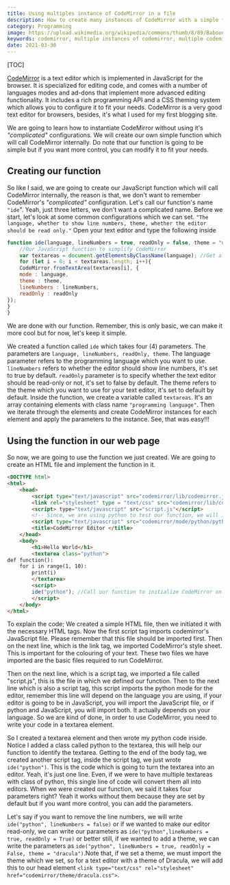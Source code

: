 ```yaml
---
title: Using multiples instance of CodeMirror in a file
description: How to create many instances of CodeMirror with a simple function
category: Programming
image: https://upload.wikimedia.org/wikipedia/commons/thumb/8/89/Baboon.svg/1200px-Baboon.svg.png
keywords: codemirror, multiple instances of codemirror, multiple codemirror
date: 2021-03-30
---
```


[TOC]

[CodeMirror](https://www.codemirror.net) is a text editor which is implemented in JavaScript for the browser. It is specialized for editing code, and comes with a number of languages modes and ad-dons that implement more advanced editing functionality.
It includes a rich programming API and a CSS theming system which allows you to configure it to fit your needs.
CodeMirror is a very good text editor for browsers, besides, it's what I used for my first blogging site.

We are going to learn how to instantiate CodeMirror without using it's _"complicated"_ configurations. We will create our own simple function which will call CodeMirror internally.
Do note that our function is going to be simple but if you want more control, you can modify it to fit your needs. 

## Creating our function
So like I said, we are going to create our JavaScript function which will call CodeMirror internally, the reason is that, we don't want to remember CodeMirror's _"complicated"_ configuration.
Let's call our function's name `"ide`". Yeah, just three letters, we don't want a complicated name. Before we start, let's look at some common configurations which we can set.
`"The language, whether to show line numbers, theme, whether the editor should be read only."` Open your text editor and type the following inside 

```javascript
function ide(language, lineNumbers = true, readOnly = false, theme = "default"){
    //Our JavaScript function to simplify CodeMirror
    var textareas = document.getElementsByClassName(language); //Get all elements having a class name of the language.
    for (let i = 0; i < textareas.length; i++){
    CodeMirror.fromTextArea(textareas[i], {
    mode : language,
    theme : theme,
    lineNumbers : lineNumbers,
    readOnly : readOnly
});
}
}
```
We are done with our function. Remember, this is only basic, we can make it more cool but for now, let's keep it simple.

We created a function called `ide` which takes four (4) parameters. The parameters are `language, lineNumbers, readOnly, theme`. The language parameter refers to the programming language which you want to use.` lineNumbers` refers to whether the editor should show line numbers, it's set to true by default. `readOnly` parameter is to specify whether the text editor should be read-only or not, it's set to false by default. The theme refers to the theme which you want to use for your text editor, it's set to default by default.
Inside the function, we create a variable called `textareas`. It's an array containing elements with class name `"programming language"`. Then we iterate through the elements and create CodeMirror instances for each element and apply the parameters to the instance.
See, that was easy!!! 

## Using the function in our web page

So now, we are going to use the function we just created. We are going to create an HTML file and implement the function in it.
```html
<DOCTYPE html>
<html>
    <head>
        <script type="text/javascript" src="codemirror/lib/codemirror.js"></script>
        <link rel="stylesheet" type = "text/css" src="codemirror/lib/codemirror.css">
        <script> type="text/javascript" src="script.js"</script>
        <!-- Since, we are using python to test our function, we will import it's file -->
        <script type="text/javascript" src="codemirror/mode/python/python.js"></script>
        <title>CodeMirror Editor </title>
    </head>
    <body>
        <h1>Hello World</h1>
        <textarea class="python">
def function():
    for i in range(1, 10):
        print(i)
        </textarea>
        <script>
        ide("python"); //Call our function to initialize CodeMirror on the textarea with class "python"
        </script>
    </body>
</html>
```

 To explain the code; We created a simple HTML file, then we initiated it with the necessary HTML tags. Now the first script tag imports codemirror's JavaScript file. Please remember that this file should be imported first.
Then on the next line, which is the link tag, we imported CodeMirror's style sheet. This is important for the colouring of your text.
These two files we have imported are the basic files required to run CodeMirror.

Then on the next line, which is a script tag, we imported a file called "script.js", this is the file in which we defined our function.
Then to the next line which is also a script tag, this script imports the python mode for the editor, remember this line will depend on the language you are using, if your editor is going to be in JavaScript, you will import the JavaScript file, or if python and JavaScript, you will import both. It actually depends on your language.
So we are kind of done, in order to use CodeMirror, you need to write your code in a textarea element. 

So I created a textarea element and then wrote my python code inside. Notice I added a class called python to the textarea, this will help our function to identify the textarea.
Getting to the end of the body tag, we created another script tag, inside the script tag, we just wrote `ide("python")`. This is the code which is going to turn the textarea into an editor. Yeah, it's just one line. Even, if we were to have multiple textareas with class of python, this single line of code will convert them all into editors. When we were created our function, we said it takes four parameters right? Yeah it works without them because they are set by default but if you want more control, you can add the parameters. 

Let's say if you want to remove the line numbers, we will write `ide("python", lineNumbers = false)` or if we wanted to make our editor read-only, we can write our parameters as `ide("python",lineNumbers = true, readOnly = True)` or better still, if we wanted to add a theme, we can write the parameters as `ide("python", lineNumbers = true, readOnly = False, theme = "dracula")`.Note that, if we set a theme, we must import the theme which we set, so for a text editor with a theme of Dracula, we will add this to our head element `<link type="text/css" rel="stylesheet" href="codemirror/theme/dracula.css">`. 
